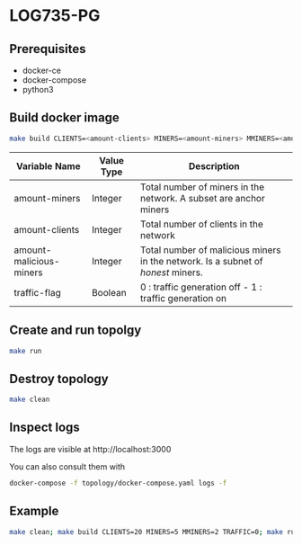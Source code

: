 # LOG735-PG

## Prerequisites
* docker-ce
* docker-compose
* python3

## Build docker image

```bash
make build CLIENTS=<amount-clients> MINERS=<amount-miners> MMINERS=<amount-malicious-miners> TRAFFIC=<traffic-flag>
```

Variable Name | Value Type | Description
--- | --- | ---
amount-miners | Integer | Total number of miners in the network. A subset are anchor miners
amount-clients | Integer | Total number of clients in the network
amount-malicious-miners | Integer | Total number of malicious miners in the network. Is a subnet of *honest* miners.
traffic-flag | Boolean | 0 : traffic generation off - 1 : traffic generation on 

## Create and run topolgy

```bash
make run
```

## Destroy topology
```bash
make clean
```

## Inspect logs
The logs are visible at http://localhost:3000

You can also consult them with
```bash
docker-compose -f topology/docker-compose.yaml logs -f
```

## Example
```bash
make clean; make build CLIENTS=20 MINERS=5 MMINERS=2 TRAFFIC=0; make run
```
